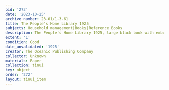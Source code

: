 ```yaml
---
pid: '273'
date: '2023-10-25'
archive_number: 23-01/1-3-61
title: The People's Home Library 1925
subjects: Household management|Books|Reference Books
description: The People's Home Library 1925, large black book with embosed cover.
extent: '1'
condition: Good
date_unvalidated: '1925'
creator: The Oceanic Publishing Company
collector: Unknown
materials: Paper
collection: tinui
key: object
order: '272'
layout: tinui_item
---
```

